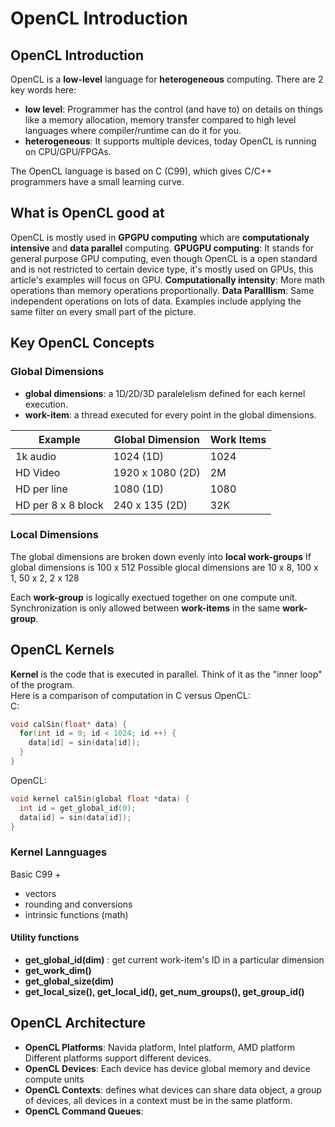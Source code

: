 # OpenCL Introduction

## OpenCL Introduction
OpenCL is a **low-level** language for **heterogeneous** computing. There are 2 key words here:
* **low level**: Programmer has the control (and have to) on details on things like a memory allocation, memory transfer compared to
high level languages where compiler/runtime can do it for you.
* **heterogeneous**: It supports multiple devices, today OpenCL is running on CPU/GPU/FPGAs.

The OpenCL language is based on C (C99), which gives C/C++ programmers have a small learning curve. 

## What is OpenCL good at
OpenCL is mostly used in **GPGPU computing** which are **computationaly intensive** and **data parallel** computing.
**GPUGPU computing**: It stands for general purpose GPU computing, even though OpenCL is a open standard and is not restricted to certain device
type, it's mostly used on GPUs, this article's examples will focus on GPU.
**Computationally intensity**: More math operations than memory operations proportionally.
**Data Paralllism**: Same independent operations on lots of data. Examples include applying the same filter on every small part of the picture. 

## Key OpenCL Concepts

### Global Dimensions
* **global dimensions**: a 1D/2D/3D paralelelism defined for each kernel execution.
* **work-item**: a thread executed for every point in the global dimensions.

| Example            | Global Dimension | Work Items |
|--------------------|------------------|------------|
| 1k audio           | 1024 (1D)        | 1024       |
| HD Video           | 1920 x 1080 (2D) | 2M         |
| HD per line        | 1080 (1D)        | 1080       |
| HD per 8 x 8 block | 240 x 135 (2D)   | 32K        |

### Local Dimensions
The global dimensions are broken down evenly into **local work-groups**
If global dimensions is 100 x 512
Possible glocal dimensions are 10 x 8, 100 x 1, 50 x 2, 2 x 128
  
Each **work-group** is logically exectued together on one compute unit.  
Synchronization is only allowed between **work-items** in the same **work-group**.

## OpenCL Kernels
**Kernel** is the code that is executed in parallel. Think of it as the "inner loop" of the program.  
Here is a comparison of computation in C versus OpenCL:  
C:  

```C
void calSin(float* data) {
  for(int id = 0; id < 1024; id ++) {
    data[id] = sin(data[id]);
  }
}
```
OpenCL:  
```C
void kernel calSin(global float *data) {
  int id = get_global_id(0);
  data[id] = sin(data[id]);
}
```

### Kernel Lannguages
Basic C99 + 
* vectors
* rounding and conversions
* intrinsic functions (math)

#### Utility functions
* **get_global_id(dim)** : get current work-item's ID in a particular dimension
* **get_work_dim()**
* **get_global_size(dim)**
* **get_local_size(), get_local_id(), get_num_groups(), get_group_id()**

## OpenCL Architecture
* **OpenCL Platforms**: Navida platform, Intel platform, AMD platform
Different platforms support different devices.
* **OpenCL Devices**: Each device has device global memory and device compute units
* **OpenCL Contexts**: defines what devices can share data object, a group of devices, all devices in a context must be in the same platform. 
* **OpenCL Command Queues**: 













